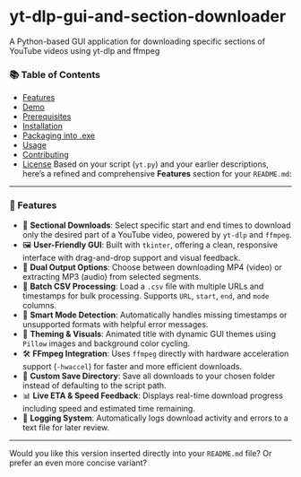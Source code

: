 # yt-dlp-gui-and-section-downloader
A Python-based GUI application for downloading specific sections of YouTube videos using yt-dlp and ffmpeg
### 📚 Table of Contents

- [Features](#features)  
- [Demo](#demo)  
- [Prerequisites](#prerequisites)  
- [Installation](#installation)  
- [Packaging into .exe](#packaging-into-exe)  
- [Usage](#usage)  
- [Contributing](#contributing)  
- [License](#license)
Based on your script (`yt.py`) and your earlier descriptions, here’s a refined and comprehensive **Features** section for your `README.md`:

---

### 🚀 Features

* 🎯 **Sectional Downloads**: Select specific start and end times to download only the desired part of a YouTube video, powered by `yt-dlp` and `ffmpeg`.
* 🖼️ **User-Friendly GUI**: Built with `tkinter`, offering a clean, responsive interface with drag-and-drop support and visual feedback.
* 📼 **Dual Output Options**: Choose between downloading MP4 (video) or extracting MP3 (audio) from selected segments.
* 💽 **Batch CSV Processing**: Load a `.csv` file with multiple URLs and timestamps for bulk processing. Supports `URL`, `start`, `end`, and `mode` columns.
* 🧠 **Smart Mode Detection**: Automatically handles missing timestamps or unsupported formats with helpful error messages.
* 🎨 **Theming & Visuals**: Animated title with dynamic GUI themes using `Pillow` images and background color cycling.
* 🛠️ **FFmpeg Integration**: Uses `ffmpeg` directly with hardware acceleration support (`-hwaccel`) for faster and more efficient downloads.
* 📁 **Custom Save Directory**: Save all downloads to your chosen folder instead of defaulting to the script path.
* 📊 **Live ETA & Speed Feedback**: Displays real-time download progress including speed and estimated time remaining.
* 🧾 **Logging System**: Automatically logs download activity and errors to a text file for later review.

---

Would you like this version inserted directly into your `README.md` file? Or prefer an even more concise variant?

